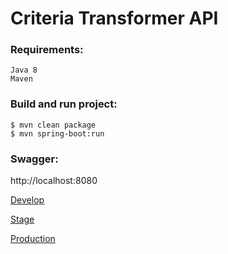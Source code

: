 # Criteria Transformer API

### Requirements:

    Java 8
    Maven

### Build and run project:

    $ mvn clean package
    $ mvn spring-boot:run
    
### Swagger:

http://localhost:8080

[Develop](https://develop-transformer.dev.services.jtech.se)

[Stage](https://staging-transformer.dev.services.jtech.se)

[Production](https://transformer.dev.services.jtech.se)
